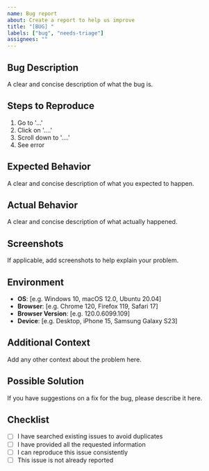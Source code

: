 ```yaml
---
name: Bug report
about: Create a report to help us improve
title: "[BUG] "
labels: ["bug", "needs-triage"]
assignees: ""
---
```


## Bug Description

A clear and concise description of what the bug is.

## Steps to Reproduce

1. Go to '...'
2. Click on '....'
3. Scroll down to '....'
4. See error

## Expected Behavior

A clear and concise description of what you expected to happen.

## Actual Behavior

A clear and concise description of what actually happened.

## Screenshots

If applicable, add screenshots to help explain your problem.

## Environment

- **OS**: [e.g. Windows 10, macOS 12.0, Ubuntu 20.04]
- **Browser**: [e.g. Chrome 120, Firefox 119, Safari 17]
- **Browser Version**: [e.g. 120.0.6099.109]
- **Device**: [e.g. Desktop, iPhone 15, Samsung Galaxy S23]

## Additional Context

Add any other context about the problem here.

## Possible Solution

If you have suggestions on a fix for the bug, please describe it here.

## Checklist

- [ ] I have searched existing issues to avoid duplicates
- [ ] I have provided all the requested information
- [ ] I can reproduce this issue consistently
- [ ] This issue is not already reported
